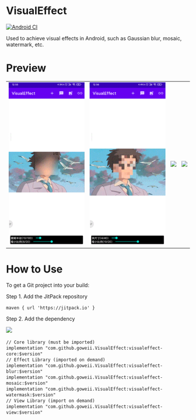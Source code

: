 # VisualEffect

[![Android CI](https://github.com/goweii/VisualEffect/actions/workflows/android.yml/badge.svg?branch=master)](https://github.com/goweii/VisualEffect/actions/workflows/android.yml)

Used to achieve visual effects in Android, such as Gaussian blur, mosaic, watermark, etc.

# Preview

|  |  |  |  |
| ---- | ---- | ---- | ---- |
| ![](https://raw.githubusercontent.com/goweii/VisualEffect/master/simple/preview/20220312_125541.gif) | ![](https://raw.githubusercontent.com/goweii/VisualEffect/master/simple/preview/20220312_125614.gif) | ![](https://raw.githubusercontent.com/goweii/VisualEffect/master/simple/preview/20220312_125630.gif) | ![](https://raw.githubusercontent.com/goweii/VisualEffect/master/simple/preview/20220312_125700.gif) |

# How to Use

To get a Git project into your build:

Step 1. Add the JitPack repository

```
maven { url 'https://jitpack.io' }
```
  
Step 2. Add the dependency

[![](https://jitpack.io/v/goweii/VisualEffect.svg)](https://jitpack.io/#goweii/VisualEffect)

```
// Core library (must be imported)
implementation "com.github.goweii.VisualEffect:visualeffect-core:$version"
// Effect Library (imported on demand)
implementation "com.github.goweii.VisualEffect:visualeffect-blur:$version"
implementation "com.github.goweii.VisualEffect:visualeffect-mosaic:$version"
implementation "com.github.goweii.VisualEffect:visualeffect-watermask:$version"
// View Library (import on demand)
implementation "com.github.goweii.VisualEffect:visualeffect-view:$version"
```
